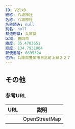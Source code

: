 ```yaml
---
ID: V2lxD
総称: 八坂神社
名称: 八坂神社
名称読み: null
別名: null
都道府県: 兵庫県
区域: 豊岡市
緯度: 35.4783651
経度: 134.7931004
郵便番号: 6695324
住所: 兵庫県豊岡市日高町上郷２２７
---
```


## その他

### 参考URL

| URL | 説明          |
| --- | ------------- |
|     | OpenStreetMap |
